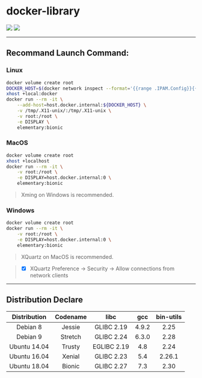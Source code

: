 # docker-library

[![](https://img.shields.io/docker/pulls/aggresss/elementary.svg)](https://hub.docker.com/r/aggresss/elementary/)
[![](https://img.shields.io/docker/stars/aggresss/elementary.svg)](https://hub.docker.com/r/aggresss/elementary/)

---

## Recommand Launch Command:

### Linux

```bash
docker volume create root
DOCKER_HOST=$(docker network inspect --format='{{range .IPAM.Config}}{{.Gateway}}{{end}}' bridge)
xhost +local:docker
docker run --rm -it \
    --add-host=host.docker.internal:${DOCKER_HOST} \
    -v /tmp/.X11-unix/:/tmp/.X11-unix \
    -v root:/root \
    -e DISPLAY \
    elementary:bionic
```

### MacOS

```bash
docker volume create root
xhost +localhost
docker run --rm -it \
    -v root:/root \
    -e DISPLAY=host.docker.internal:0 \
    elementary:bionic
```

> Xming on Windows is recommended.

### Windows

```bash
docker volume create root
docker run --rm -it \
    -v root:/root \
    -e DISPLAY=host.docker.internal:0 \
    elementary:bionic
```

> XQuartz on MacOS is recommended.

> - [x] XQuartz Preference -> Security -> Allow connections from network clients

---

## Distribution Declare

| Distribution | Codename | libc | gcc | bin-utils |
|:---:|:---:|:---:|:---:|:---:|
| Debian 8 | Jessie | GLIBC 2.19 | 4.9.2 | 2.25 |
| Debian 9 | Stretch | GLIBC 2.24 | 6.3.0 | 2.28 |
| Ubuntu 14.04 | Trusty | EGLIBC 2.19 | 4.8 | 2.24 |
| Ubuntu 16.04 | Xenial | GLIBC 2.23 | 5.4 | 2.26.1 |
| Ubuntu 18.04 | Bionic | GLIBC 2.27 | 7.3 | 2.30 |
